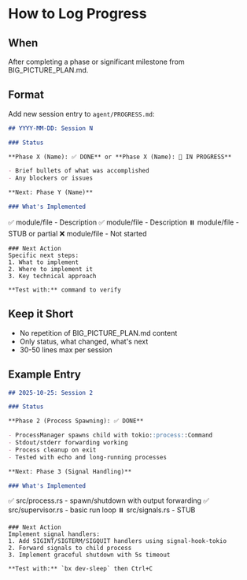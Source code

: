 # How to Log Progress

## When

After completing a phase or significant milestone from BIG_PICTURE_PLAN.md.

## Format

Add new session entry to `agent/PROGRESS.md`:

```markdown
## YYYY-MM-DD: Session N

### Status

**Phase X (Name): ✅ DONE** or **Phase X (Name): 🚧 IN PROGRESS**

- Brief bullets of what was accomplished
- Any blockers or issues

**Next: Phase Y (Name)**

### What's Implemented
```

✅ module/file - Description ✅ module/file - Description ⏸️ module/file - STUB
or partial ❌ module/file - Not started

```
### Next Action
Specific next steps:
1. What to implement
2. Where to implement it
3. Key technical approach

**Test with:** command to verify
```

## Keep it Short

- No repetition of BIG_PICTURE_PLAN.md content
- Only status, what changed, what's next
- 30-50 lines max per session

## Example Entry

```markdown
## 2025-10-25: Session 2

### Status

**Phase 2 (Process Spawning): ✅ DONE**

- ProcessManager spawns child with tokio::process::Command
- Stdout/stderr forwarding working
- Process cleanup on exit
- Tested with echo and long-running processes

**Next: Phase 3 (Signal Handling)**

### What's Implemented
```

✅ src/process.rs - spawn/shutdown with output forwarding ✅ src/supervisor.rs -
basic run loop ⏸️ src/signals.rs - STUB

```
### Next Action
Implement signal handlers:
1. Add SIGINT/SIGTERM/SIGQUIT handlers using signal-hook-tokio
2. Forward signals to child process
3. Implement graceful shutdown with 5s timeout

**Test with:** `bx dev-sleep` then Ctrl+C
```
